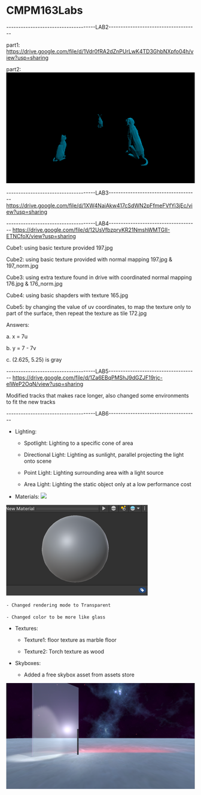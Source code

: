 # CMPM163Labs

-------------------------------------LAB2-------------------------------------

part1: https://drive.google.com/file/d/1Vdr0fRA2dZnPUrLwK4TD3GhbNXpfo04h/view?usp=sharing

part2: 
![](misc/lab2.png)

-------------------------------------LAB3-------------------------------------
https://drive.google.com/file/d/1XW4NaiAkw417cSdWN2pFfmeFVfYi3jEc/view?usp=sharing

-------------------------------------LAB4-------------------------------------
https://drive.google.com/file/d/12UsVfbzpryKR21NmshWMTGII-ETNCfoX/view?usp=sharing

Cube1: using basic texture provided 197.jpg

Cube2: using basic texture provided with normal mapping 197.jpg & 197_norm.jpg

Cube3: using extra texture found in drive with coordinated normal mapping 176.jpg & 176_norm.jpg

Cube4: using basic shapders with texture 165.jpg

Cube5: by changing the value of uv coordinates, to map the texture only to part of the surface, then repeat the texture as tile 172.jpg

Answers:

a. x = 7u

b. y = 7 - 7v

c. (2.625, 5.25) is gray

-------------------------------------LAB5-------------------------------------
https://drive.google.com/file/d/1Za6EBqPMShJ9dGZJF19rjc-elWeP2OqN/view?usp=sharing

Modified tracks that makes race longer, also changed some environments to fit the new tracks

-------------------------------------LAB6-------------------------------------

- Lighting:
    - Spotlight: Lighting to a specific cone of area

    - Directional Light: Lighting as sunlight, parallel projecting the light onto scene

    - Point Light: Lighting surrounding area with a light source

    - Area Light: Lighting the static object only at a low performance cost

- Materials:
![](misc/Glass-Wall.png)

![](misc/glass.png)

    - Changed rendering mode to Transparent

    - Changed color to be more like glass

- Textures:

    - Texture1: floor texture as marble floor

    - Texture2: Torch texture as wood

- Skyboxes:

    - Added a free skybox asset from assets store

![](misc/lab6.png)